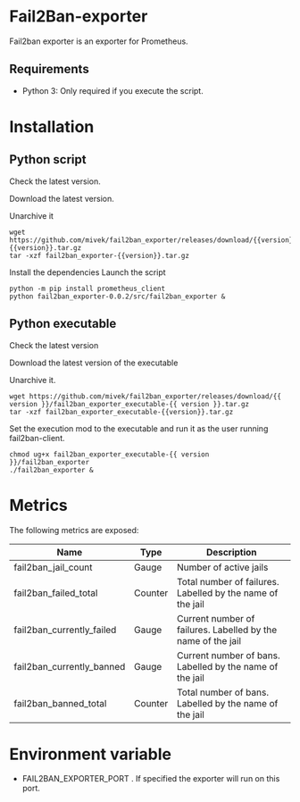 # Fail2Ban-exporter


Fail2ban exporter is an exporter for Prometheus.

## Requirements 

- Python 3: Only required if you execute the script. 

# Installation

## Python script

Check the latest version.

Download the latest version.

Unarchive it

```
wget https://github.com/mivek/fail2ban_exporter/releases/download/{{version}}/fail2ban_exporter-{{version}}.tar.gz
tar -xzf fail2ban_exporter-{{version}}.tar.gz
```

Install the dependencies
Launch the script

```
python -m pip install prometheus_client
python fail2ban_exporter-0.0.2/src/fail2ban_exporter &
```



## Python executable

Check the latest version

Download the latest version of the executable

Unarchive it.

```
wget https://github.com/mivek/fail2ban_exporter/releases/download/{{ version }}/fail2ban_exporter_executable-{{ version }}.tar.gz
tar -xzf fail2ban_exporter_executable-{{version}}.tar.gz
```

Set the execution mod to the executable and run it as the user running fail2ban-client.

```
chmod ug+x fail2ban_exporter_executable-{{ version }}/fail2ban_exporter
./fail2ban_exporter &
```



# Metrics

The following metrics are exposed:

| Name                      | Type    |  Description                                                 |
|-----------------------    |-------  |--------------------------------------------------------------|
| fail2ban_jail_count       | Gauge   | Number of active jails                                       |
| fail2ban_failed_total     | Counter | Total number of failures. Labelled by the name of the jail   |
| fail2ban_currently_failed | Gauge   | Current number of failures. Labelled by the name of the jail |
| fail2ban_currently_banned | Gauge   | Current number of bans. Labelled by the name of the jail     |
| fail2ban_banned_total     | Counter | Total number of bans. Labelled by the name of the jail       |


# Environment variable

- FAIL2BAN_EXPORTER_PORT . If specified the exporter will run on this port.

